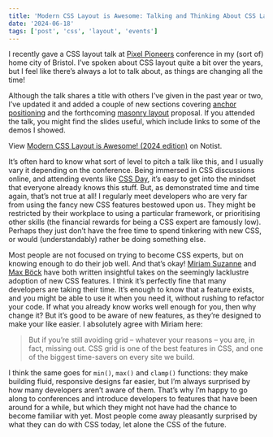 ```yaml
---
title: 'Modern CSS Layout is Awesome: Talking and Thinking About CSS Layout'
date: '2024-06-18'
tags: ['post', 'css', 'layout', 'events']
---
```


I recently gave a CSS layout talk at [Pixel Pioneers](https://pixelpioneers.co/events/bristol-2024) conference in my (sort of) home city of Bristol. I’ve spoken about CSS layout quite a bit over the years, but I feel like there’s always a lot to talk about, as things are changing all the time!

Although the talk shares a title with others I’ve given in the past year or two, I’ve updated it and added a couple of new sections covering [anchor positioning](https://developer.chrome.com/blog/anchor-positioning-api) and the forthcoming [masonry layout](https://www.webkit.org/blog/15269/help-us-invent-masonry-layouts-for-css-grid-level-3/#the-debate) proposal. If you attended the talk, you might find the slides useful, which include links to some of the demos I showed.

<p data-notist="mbarker84/fD6i8r">View <a href="https://noti.st/mbarker84/fD6i8r">Modern CSS Layout is Awesome! (2024 edition)</a> on Notist.</p><script async src="https://on.notist.cloud/embed/002.js"></script>

It’s often hard to know what sort of level to pitch a talk like this, and I usually vary it depending on the conference. Being immersed in CSS discussions online, and attending events like [CSS Day](https://cssday.nl/), it’s easy to get into the mindset that everyone already knows this stuff. But, as demonstrated time and time again, that’s not true at all! I regularly meet developers who are very far from using the fancy new CSS features bestowed upon us. They might be restricted by their workplace to using a particular framework, or prioritising other skills (the financial rewards for being a CSS expert are famously low). Perhaps they just don’t have the free time to spend tinkering with new CSS, or would (understandably) rather be doing something else.

Most people are not focused on trying to become CSS experts, but on knowing enough to do their job well. And that’s okay! [Miriam Suzanne](https://www.oddbird.net/2024/06/13/css-layout/) and [Max Böck](https://mxb.dev/blog/old-dogs-new-css-tricks/) have both written insightful takes on the seemingly lacklustre adoption of new CSS features. I think it’s perfectly fine that many developers are taking their time. It’s enough to know that a feature exists, and you might be able to use it when you need it, without rushing to refactor your code. If what you already know works well enough for you, then why change it? But it’s good to be aware of new features, as they’re designed to make your like easier. I absolutely agree with Miriam here:

> But if you’re still avoiding grid – whatever your reasons – you are, in fact, missing out. CSS grid is one of the best features in CSS, and one of the biggest time-savers on every site we build.

I think the same goes for `min()`, `max()` and `clamp()` functions: they make building fluid, responsive designs far easier, but I’m always surprised by how many developers aren’t aware of them. That’s why I’m happy to go along to conferences and introduce developers to features that have been around for a while, but which they might not have had the chance to become familiar with yet. Most people come away pleasantly surprised by what they can do with CSS today, let alone the CSS of the future.
